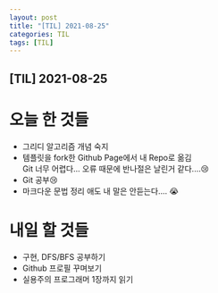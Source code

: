 ```yaml
---
layout: post
title: "[TIL] 2021-08-25"
categories: TIL
tags: [TIL]
---
```

## [TIL] 2021-08-25<br>

# 오늘 한 것들
- 그리디 알고리즘 개념 숙지
- 템플릿을 fork한 Github Page에서 내 Repo로 옮김<br>
  Git 너무 어렵다... 오류 때문에 반나절은 날린거 같다....😢
- Git 공부😢
- 마크다운 문법 정리
  애도 내 말은 안듣는다.... 😭<br>
# 내일 할 것들
- 구현, DFS/BFS 공부하기
- Github 프로필 꾸며보기
- 실용주의 프로그래머 1장까지 읽기

